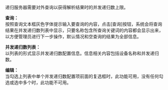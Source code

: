 递归服务器需要对外查询以获得解析结果时的并发递归数上限。

**查询：**  
按照查询文本框灰色字体提示输入要查询的内容，点击[查询]按钮，系统会将查询结果在并发递归数列表中显示，只要名称包含所查询关键词的内容都会显示出来，以方便管理员进行下一步操作，默认情况和空查询的结果为全部信息。

**并发递归数列表：**  
以列表的形式显示并发递归数配置信息。信息相关内容包括设备名称和并发递归数。

**编辑：**  
当勾选上列表中单个并发递归数配置项前面的复选框时，此功能可用，没有任何勾选或选中多个时，此功能不可用。
